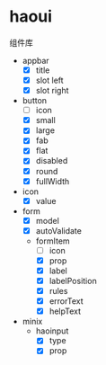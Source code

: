# haoui
组件库
* appbar
    - [x] title 
    - [x] slot left
    - [x] slot right
* button
    - [ ] icon
    - [x] small
    - [x] large
    - [x] fab
    - [x] flat
    - [x] disabled
    - [x] round
    - [x] fullWidth
* icon
    - [x] value
* form
    - [x] model
    - [x] autoValidate
    * formItem
        - [ ] icon
        - [x] prop
        - [x] label
        - [x] labelPosition
        - [x] rules
        - [x] errorText
        - [x] helpText
* minix
    * haoinput
        - [x] type
        - [x] prop 